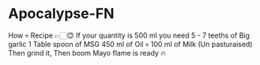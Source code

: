 # Apocalypse-FN
How 💀  Recipe 👉🏻😊  If your quantity is 500 ml you need  5 - 7 teeths of Big garlic  1 Table spoon of MSG  450 ml of Oil 💀  100 ml of Milk (Un pasturaised)   Then grind it, Then boom Mayo flame is ready 🔥
